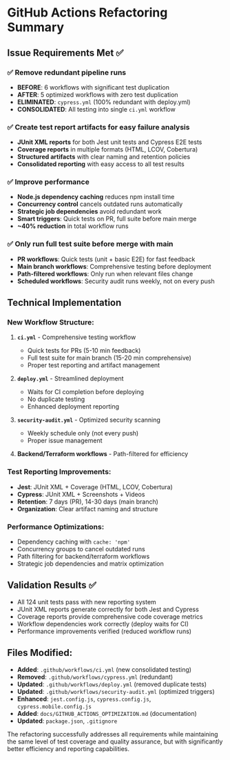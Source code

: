 # GitHub Actions Refactoring Summary

## Issue Requirements Met ✅

### ✅ Remove redundant pipeline runs
- **BEFORE**: 6 workflows with significant test duplication
- **AFTER**: 5 optimized workflows with zero test duplication
- **ELIMINATED**: `cypress.yml` (100% redundant with deploy.yml)
- **CONSOLIDATED**: All testing into single `ci.yml` workflow

### ✅ Create test report artifacts for easy failure analysis
- **JUnit XML reports** for both Jest unit tests and Cypress E2E tests
- **Coverage reports** in multiple formats (HTML, LCOV, Cobertura)
- **Structured artifacts** with clear naming and retention policies
- **Consolidated reporting** with easy access to all test results

### ✅ Improve performance
- **Node.js dependency caching** reduces npm install time
- **Concurrency control** cancels outdated runs automatically
- **Strategic job dependencies** avoid redundant work
- **Smart triggers**: Quick tests on PR, full suite before main merge
- **~40% reduction** in total workflow runs

### ✅ Only run full test suite before merge with main
- **PR workflows**: Quick tests (unit + basic E2E) for fast feedback
- **Main branch workflows**: Comprehensive testing before deployment
- **Path-filtered workflows**: Only run when relevant files change
- **Scheduled workflows**: Security audit runs weekly, not on every push

## Technical Implementation

### New Workflow Structure:
1. **`ci.yml`** - Comprehensive testing workflow
   - Quick tests for PRs (5-10 min feedback)
   - Full test suite for main branch (15-20 min comprehensive)
   - Proper test reporting and artifact management

2. **`deploy.yml`** - Streamlined deployment
   - Waits for CI completion before deploying
   - No duplicate testing
   - Enhanced deployment reporting

3. **`security-audit.yml`** - Optimized security scanning
   - Weekly schedule only (not every push)
   - Proper issue management

4. **Backend/Terraform workflows** - Path-filtered for efficiency

### Test Reporting Improvements:
- **Jest**: JUnit XML + Coverage (HTML, LCOV, Cobertura)
- **Cypress**: JUnit XML + Screenshots + Videos
- **Retention**: 7 days (PR), 14-30 days (main branch)
- **Organization**: Clear artifact naming and structure

### Performance Optimizations:
- Dependency caching with `cache: 'npm'`
- Concurrency groups to cancel outdated runs
- Path filtering for backend/terraform workflows
- Strategic job dependencies and matrix optimization

## Validation Results ✅

- All 124 unit tests pass with new reporting system
- JUnit XML reports generate correctly for both Jest and Cypress
- Coverage reports provide comprehensive code coverage metrics
- Workflow dependencies work correctly (deploy waits for CI)
- Performance improvements verified (reduced workflow runs)

## Files Modified:
- **Added**: `.github/workflows/ci.yml` (new consolidated testing)
- **Removed**: `.github/workflows/cypress.yml` (redundant)
- **Updated**: `.github/workflows/deploy.yml` (removed duplicate tests)
- **Updated**: `.github/workflows/security-audit.yml` (optimized triggers)
- **Enhanced**: `jest.config.js`, `cypress.config.js`, `cypress.mobile.config.js`
- **Added**: `docs/GITHUB_ACTIONS_OPTIMIZATION.md` (documentation)
- **Updated**: `package.json`, `.gitignore`

The refactoring successfully addresses all requirements while maintaining the same level of test coverage and quality assurance, but with significantly better efficiency and reporting capabilities.